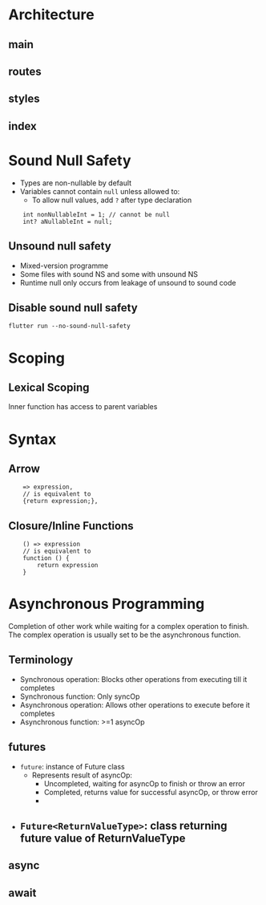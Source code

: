 

# Architecture
## main
## routes
## styles
## index

# Sound Null Safety
- Types are non-nullable by default
- Variables cannot contain `null` unless allowed to:
  - To allow null values, add `?` after type declaration
```
    int nonNullableInt = 1; // cannot be null
    int? aNullableInt = null; 
```
## Unsound null safety
- Mixed-version programme
- Some files with sound NS and some with unsound NS
- Runtime null only occurs from leakage of unsound to sound code

## Disable sound null safety
`flutter run --no-sound-null-safety`


# Scoping
## Lexical Scoping
Inner function has access to parent variables



# Syntax
## Arrow 
```
    => expression,
    // is equivalent to 
    {return expression;},
```

## Closure/Inline Functions
```
    () => expression
    // is equivalent to
    function () {
        return expression
    }
```

# Asynchronous Programming
Completion of other work while waiting for a complex operation to finish.
The complex operation is usually set to be the asynchronous function.

## Terminology
- Synchronous operation: Blocks other operations from executing till it completes
- Synchronous function: Only syncOp
- Asynchronous operation: Allows other operations to execute before it completes
- Asynchronous function: >=1 asyncOp


## futures
- `future`: instance of Future class
  - Represents result of asyncOp:
    - Uncompleted, waiting for asyncOp to finish or throw an error
    - Completed, returns value for successful asyncOp, or throw error
    - 
- `Future<ReturnValueType>`: class returning future value of ReturnValueType
  -  

## async
## await

